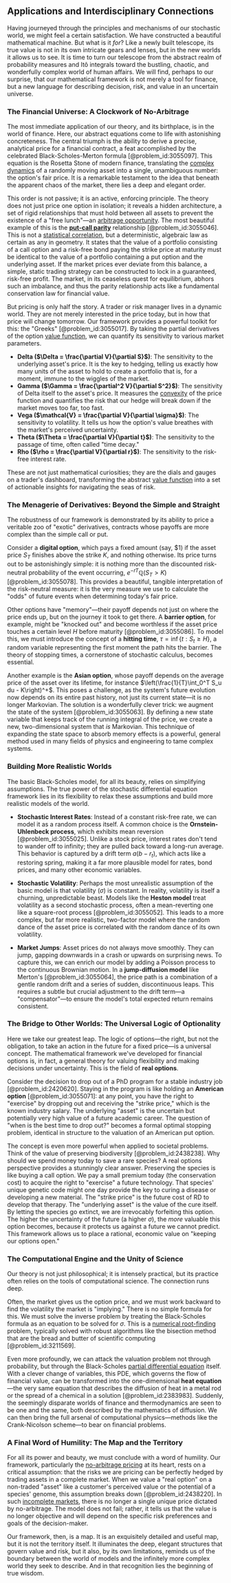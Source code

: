 ## Applications and Interdisciplinary Connections

Having journeyed through the principles and mechanisms of our stochastic world, we might feel a certain satisfaction. We have constructed a beautiful mathematical machine. But what is it *for*? Like a newly built telescope, its true value is not in its own intricate gears and lenses, but in the new worlds it allows us to see. It is time to turn our telescope from the abstract realm of probability measures and Itô integrals toward the bustling, chaotic, and wonderfully complex world of human affairs. We will find, perhaps to our surprise, that our mathematical framework is not merely a tool for finance, but a new language for describing decision, risk, and value in an uncertain universe.

### The Financial Universe: A Clockwork of No-Arbitrage

The most immediate application of our theory, and its birthplace, is in the world of finance. Here, our abstract equations come to life with astonishing concreteness. The central triumph is the ability to derive a precise, analytical price for a financial contract, a feat accomplished by the celebrated Black-Scholes-Merton formula [@problem_id:3055097]. This equation is the Rosetta Stone of modern finance, translating the [complex dynamics](@article_id:170698) of a randomly moving asset into a single, unambiguous number: the option's fair price. It is a remarkable testament to the idea that beneath the apparent chaos of the market, there lies a deep and elegant order.

This order is not passive; it is an active, enforcing principle. The theory does not just price one option in isolation; it reveals a hidden architecture, a set of rigid relationships that must hold between all assets to prevent the existence of a "free lunch"—an [arbitrage opportunity](@article_id:633871). The most beautiful example of this is the **[put-call parity](@article_id:136258)** relationship [@problem_id:3055046]. This is not a [statistical correlation](@article_id:199707), but a deterministic, algebraic law as certain as any in geometry. It states that the value of a portfolio consisting of a call option and a risk-free bond paying the strike price at maturity must be identical to the value of a portfolio containing a put option and the underlying asset. If the market prices ever deviate from this balance, a simple, static trading strategy can be constructed to lock in a guaranteed, risk-free profit. The market, in its ceaseless quest for equilibrium, abhors such an imbalance, and thus the parity relationship acts like a fundamental conservation law for financial value.

But pricing is only half the story. A trader or risk manager lives in a dynamic world. They are not merely interested in the price today, but in how that price will change tomorrow. Our framework provides a powerful toolkit for this: the "Greeks" [@problem_id:3055017]. By taking the partial derivatives of the option [value function](@article_id:144256), we can quantify its sensitivity to various market parameters.
-   **Delta ($\Delta = \frac{\partial V}{\partial S}$)**: The sensitivity to the underlying asset's price. It is the key to hedging, telling us exactly how many units of the asset to hold to create a portfolio that is, for a moment, immune to the wiggles of the market.
-   **Gamma ($\Gamma = \frac{\partial^2 V}{\partial S^2}$)**: The sensitivity of Delta itself to the asset's price. It measures the [convexity](@article_id:138074) of the price function and quantifies the risk that our hedge will break down if the market moves too far, too fast.
-   **Vega ($\mathcal{V} = \frac{\partial V}{\partial \sigma}$)**: The sensitivity to volatility. It tells us how the option's value breathes with the market's perceived uncertainty.
-   **Theta ($\Theta = \frac{\partial V}{\partial t}$)**: The sensitivity to the passage of time, often called "time decay."
-   **Rho ($\rho = \frac{\partial V}{\partial r}$)**: The sensitivity to the risk-free interest rate.

These are not just mathematical curiosities; they are the dials and gauges on a trader's dashboard, transforming the abstract [value function](@article_id:144256) into a set of actionable insights for navigating the seas of risk.

### The Menagerie of Derivatives: Beyond the Simple and Straight

The robustness of our framework is demonstrated by its ability to price a veritable zoo of "exotic" derivatives, contracts whose payoffs are more complex than the simple call or put.

Consider a **digital option**, which pays a fixed amount (say, $1) if the asset price $S_T$ finishes above the strike $K$, and nothing otherwise. Its price turns out to be astonishingly simple: it is nothing more than the discounted risk-neutral probability of the event occurring, $e^{-rT} \mathbb{Q}(S_T > K)$ [@problem_id:3055078]. This provides a beautiful, tangible interpretation of the risk-neutral measure: it is the very measure we use to calculate the "odds" of future events when determining today's fair price.

Other options have "memory"—their payoff depends not just on where the price ends up, but on the journey it took to get there. A **barrier option**, for example, might be "knocked out" and become worthless if the asset price touches a certain level $H$ before maturity [@problem_id:3055086]. To model this, we must introduce the concept of a **hitting time**, $\tau = \inf\{t : S_t \ge H\}$, a random variable representing the first moment the path hits the barrier. The theory of stopping times, a cornerstone of stochastic calculus, becomes essential.

Another example is the **Asian option**, whose payoff depends on the average price of the asset over its lifetime, for instance $\left(\frac{1}{T}\int_0^T S_u du - K\right)^+$. This poses a challenge, as the system's future evolution now depends on its entire past history, not just its current state—it is no longer Markovian. The solution is a wonderfully clever trick: we augment the state of the system [@problem_id:3055063]. By defining a new state variable that keeps track of the running integral of the price, we create a new, two-dimensional system that *is* Markovian. This technique of expanding the state space to absorb memory effects is a powerful, general method used in many fields of physics and engineering to tame complex systems.

### Building More Realistic Worlds

The basic Black-Scholes model, for all its beauty, relies on simplifying assumptions. The true power of the stochastic differential equation framework lies in its flexibility to relax these assumptions and build more realistic models of the world.

-   **Stochastic Interest Rates**: Instead of a constant risk-free rate, we can model it as a random process itself. A common choice is the **Ornstein-Uhlenbeck process**, which exhibits mean reversion [@problem_id:3055025]. Unlike a stock price, interest rates don't tend to wander off to infinity; they are pulled back toward a long-run average. This behavior is captured by a drift term $a(b-r_t)$, which acts like a restoring spring, making it a far more plausible model for rates, bond prices, and many other economic variables.

-   **Stochastic Volatility**: Perhaps the most unrealistic assumption of the basic model is that volatility ($\sigma$) is constant. In reality, volatility is itself a churning, unpredictable beast. Models like the **Heston model** treat volatility as a second stochastic process, often a mean-reverting one like a square-root process [@problem_id:3055052]. This leads to a more complex, but far more realistic, two-factor model where the random dance of the asset price is correlated with the random dance of its own volatility.

-   **Market Jumps**: Asset prices do not always move smoothly. They can jump, gapping downwards in a crash or upwards on surprising news. To capture this, we can enrich our model by adding a Poisson process to the continuous Brownian motion. In a **jump-diffusion model** like Merton's [@problem_id:3055064], the price path is a combination of a gentle random drift and a series of sudden, discontinuous leaps. This requires a subtle but crucial adjustment to the drift term—a "compensator"—to ensure the model's total expected return remains consistent.

### The Bridge to Other Worlds: The Universal Logic of Optionality

Here we take our greatest leap. The logic of options—the right, but not the obligation, to take an action in the future for a fixed price—is a universal concept. The mathematical framework we've developed for financial options is, in fact, a general theory for valuing flexibility and making decisions under uncertainty. This is the field of **real options**.

Consider the decision to drop out of a PhD program for a stable industry job [@problem_id:2420620]. Staying in the program is like holding an **American option** [@problem_id:3055071]: at any point, you have the right to "exercise" by dropping out and receiving the "strike price," which is the known industry salary. The underlying "asset" is the uncertain but potentially very high value of a future academic career. The question of "when is the best time to drop out?" becomes a formal optimal stopping problem, identical in structure to the valuation of an American put option.

The concept is even more powerful when applied to societal problems. Think of the value of preserving biodiversity [@problem_id:2438238]. Why should we spend money today to save a rare species? A real options perspective provides a stunningly clear answer. Preserving the species is like buying a call option. We pay a small premium today (the conservation cost) to acquire the right to "exercise" a future technology. That species' unique genetic code might one day provide the key to curing a disease or developing a new material. The "strike price" is the future cost of RD to develop that therapy. The "underlying asset" is the value of the cure itself. By letting the species go extinct, we are irrevocably forfeiting this option. The higher the uncertainty of the future (a higher $\sigma$), the *more* valuable this option becomes, because it protects us against a future we cannot predict. This framework allows us to place a rational, economic value on "keeping our options open."

### The Computational Engine and the Unity of Science

Our theory is not just philosophical; it is intensely practical, but its practice often relies on the tools of computational science. The connection runs deep.

Often, the market gives us the option price, and we must work backward to find the volatility the market is "implying." There is no simple formula for this. We must solve the inverse problem by treating the Black-Scholes formula as an equation to be solved for $\sigma$. This is a [numerical root-finding](@article_id:168019) problem, typically solved with robust algorithms like the bisection method that are the bread and butter of scientific computing [@problem_id:3211569].

Even more profoundly, we can attack the valuation problem not through probability, but through the Black-Scholes [partial differential equation](@article_id:140838) itself. With a clever change of variables, this PDE, which governs the flow of financial value, can be transformed into the one-dimensional **heat equation**—the very same equation that describes the diffusion of heat in a metal rod or the spread of a chemical in a solution [@problem_id:2383983]. Suddenly, the seemingly disparate worlds of finance and thermodynamics are seen to be one and the same, both described by the mathematics of diffusion. We can then bring the full arsenal of computational physics—methods like the Crank-Nicolson scheme—to bear on financial problems.

### A Final Word of Humility: The Map and the Territory

For all its power and beauty, we must conclude with a word of humility. Our framework, particularly the [no-arbitrage pricing](@article_id:146387) at its heart, rests on a critical assumption: that the risks we are pricing can be perfectly hedged by trading assets in a complete market. When we value a "real option" on a non-traded "asset" like a customer's perceived value or the potential of a species' genome, this assumption breaks down [@problem_id:2438220]. In such [incomplete markets](@article_id:142225), there is no longer a single unique price dictated by no-arbitrage. The model does not fail; rather, it tells us that the value is no longer objective and will depend on the specific risk preferences and goals of the decision-maker.

Our framework, then, is a map. It is an exquisitely detailed and useful map, but it is not the territory itself. It illuminates the deep, elegant structures that govern value and risk, but it also, by its own limitations, reminds us of the boundary between the world of models and the infinitely more complex world they seek to describe. And in that recognition lies the beginning of true wisdom.